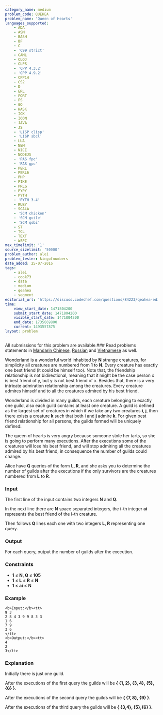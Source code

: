 ```yaml
---
category_name: medium
problem_code: QUEHEA
problem_name: 'Queen of Hearts'
languages_supported:
    - ADA
    - ASM
    - BASH
    - BF
    - C
    - 'C99 strict'
    - CAML
    - CLOJ
    - CLPS
    - 'CPP 4.3.2'
    - 'CPP 4.9.2'
    - CPP14
    - CS2
    - D
    - ERL
    - FORT
    - FS
    - GO
    - HASK
    - ICK
    - ICON
    - JAVA
    - JS
    - 'LISP clisp'
    - 'LISP sbcl'
    - LUA
    - NEM
    - NICE
    - NODEJS
    - 'PAS fpc'
    - 'PAS gpc'
    - PERL
    - PERL6
    - PHP
    - PIKE
    - PRLG
    - PYPY
    - PYTH
    - 'PYTH 3.4'
    - RUBY
    - SCALA
    - 'SCM chicken'
    - 'SCM guile'
    - 'SCM qobi'
    - ST
    - TCL
    - TEXT
    - WSPC
max_timelimit: '1'
source_sizelimit: '50000'
problem_author: alei
problem_tester: kingofnumbers
date_added: 25-07-2016
tags:
    - alei
    - cook73
    - data
    - medium
    - qeahea
    - segment
editorial_url: 'https://discuss.codechef.com/questions/84223/qeahea-editorial'
time:
    view_start_date: 1471804200
    submit_start_date: 1471804200
    visible_start_date: 1471804200
    end_date: 1735669800
    current: 1493557875
layout: problem
---
```

All submissions for this problem are available.###  Read problems statements in [Mandarin Chinese](http://www.codechef.com/download/translated/COOK73/mandarin/QUEHEA.pdf), [Russian](http://www.codechef.com/download/translated/COOK73/russian/QUEHEA.pdf) and [Vietnamese](http://www.codechef.com/download/translated/COOK73/vietnamese/QUEHEA.pdf) as well.

Wonderland is a wonderful world inhabited by **N** strange creatures, for simplicity all creatures are numbered from **1** to **N**. Every creature has exactly one best friend (it could be himself too). Note that, the friendship relationship is not bidirectional, meaning that it might be the case person x is best friend of y, but y is not best friend of x. Besides that, there is a very intricate admiration relationship among the creatures. Every creature admires himself and to all the creatures admired by his best friend.

Wonderland is divided in many guilds, each creature belonging to exactly one guild, also each guild contains at least one creature. A guild is defined as the largest set of creatures in which if we take any two creatures **i**, **j**, then there exists a creature **k** such that both **i** and **j** admire **k**. For given best friend relationship for all persons, the guilds formed will be uniquely defined.

The queen of hearts is very angry because someone stole her tarts, so she is going to perform many executions. After the executions some of the creatures will lose his best friend, and will stop admiring all the creatures admired by his best friend, in consequence the number of guilds could change.

Alice have **Q** queries of the form **L, R**, and she asks you to determine the number of guilds after the executions if the only survivors are the creatures numbered from **L** to **R**.

### Input

The first line of the input contains two integers **N** and **Q**.

In the next line there are **N** space separated integers, the i-th integer **ai** represents the best friend of the i-th creature.

Then follows **Q** lines each one with two integers **L, R** representing one query.

### Output

For each query, output the number of guilds after the execution.

### Constraints

- **1** ≤ **N, Q** ≤ **105**
- **1** ≤ **L** ≤ **R** ≤ **N**
- **1** ≤ **ai** ≤ **N**

### Example

```
<b>Input:</b><tt>
9 3
2 8 4 3 9 9 8 3 3
1 6
7 9
3 6
</tt>
<b>Output:</b><tt>
4
2
3</tt>

```
### Explanation

Initially there is just one guild.

After the executions of the first query the guilds will be **{ {1, 2}, {3, 4}, {5},{6} }**.

After the executions of the second query the guilds will be **{ {7, 8}, {9} }**.

After the executions of the third query the guilds will be **{ {3,4}, {5},{6} }**.